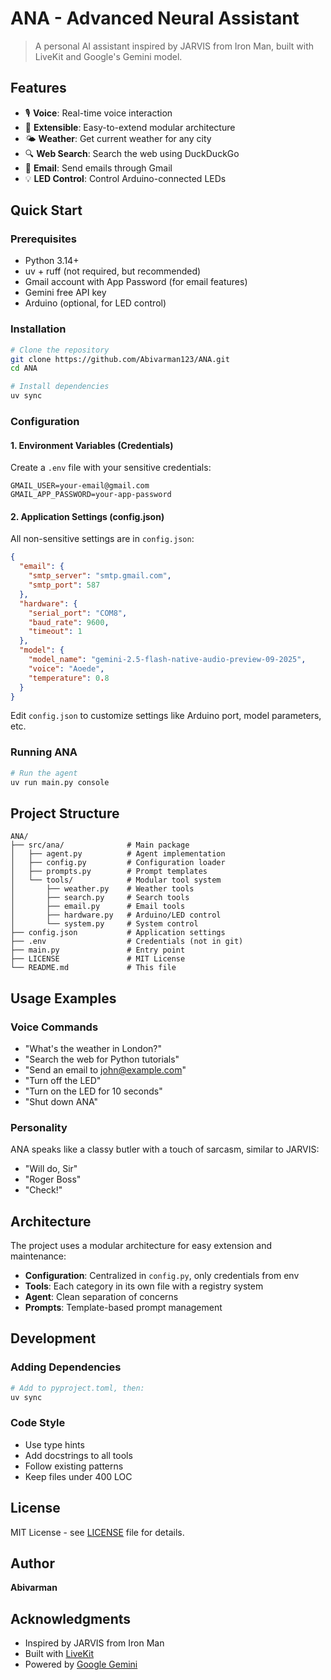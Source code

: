 # ANA - Advanced Neural Assistant

> A personal AI assistant inspired by JARVIS from Iron Man, built with LiveKit and Google's Gemini model.

## Features

- 🎙️ **Voice**: Real-time voice interaction
- 🔌 **Extensible**: Easy-to-extend modular architecture
- 🌤️ **Weather**: Get current weather for any city
- 🔍 **Web Search**: Search the web using DuckDuckGo
- 📧 **Email**: Send emails through Gmail
- 💡 **LED Control**: Control Arduino-connected LEDs

## Quick Start

### Prerequisites

- Python 3.14+
- uv + ruff (not required, but recommended)
- Gmail account with App Password (for email features)
- Gemini free API key
- Arduino (optional, for LED control)

### Installation

```bash
# Clone the repository
git clone https://github.com/Abivarman123/ANA.git
cd ANA

# Install dependencies
uv sync
```

### Configuration

#### 1. Environment Variables (Credentials)

Create a `.env` file with your sensitive credentials:

```env
GMAIL_USER=your-email@gmail.com
GMAIL_APP_PASSWORD=your-app-password
```

#### 2. Application Settings (config.json)

All non-sensitive settings are in `config.json`:

```json
{
  "email": {
    "smtp_server": "smtp.gmail.com",
    "smtp_port": 587
  },
  "hardware": {
    "serial_port": "COM8",
    "baud_rate": 9600,
    "timeout": 1
  },
  "model": {
    "model_name": "gemini-2.5-flash-native-audio-preview-09-2025",
    "voice": "Aoede",
    "temperature": 0.8
  }
}
```

Edit `config.json` to customize settings like Arduino port, model parameters, etc.

### Running ANA

```bash
# Run the agent
uv run main.py console
```

## Project Structure

```
ANA/
├── src/ana/              # Main package
│   ├── agent.py          # Agent implementation
│   ├── config.py         # Configuration loader
│   ├── prompts.py        # Prompt templates
│   └── tools/            # Modular tool system
│       ├── weather.py    # Weather tools
│       ├── search.py     # Search tools
│       ├── email.py      # Email tools
│       ├── hardware.py   # Arduino/LED control
│       └── system.py     # System control
├── config.json           # Application settings
├── .env                  # Credentials (not in git)
├── main.py               # Entry point
├── LICENSE               # MIT License
└── README.md             # This file
```

## Usage Examples

### Voice Commands

- "What's the weather in London?"
- "Search the web for Python tutorials"
- "Send an email to john@example.com"
- "Turn off the LED"
- "Turn on the LED for 10 seconds"
- "Shut down ANA"

### Personality

ANA speaks like a classy butler with a touch of sarcasm, similar to JARVIS:

- "Will do, Sir"
- "Roger Boss"
- "Check!"

## Architecture

The project uses a modular architecture for easy extension and maintenance:

- **Configuration**: Centralized in `config.py`, only credentials from env
- **Tools**: Each category in its own file with a registry system
- **Agent**: Clean separation of concerns
- **Prompts**: Template-based prompt management

## Development

### Adding Dependencies

```bash
# Add to pyproject.toml, then:
uv sync
```

### Code Style

- Use type hints
- Add docstrings to all tools
- Follow existing patterns
- Keep files under 400 LOC

## License

MIT License - see [LICENSE](LICENSE) file for details.

## Author

**Abivarman**

## Acknowledgments

- Inspired by JARVIS from Iron Man
- Built with [LiveKit](https://livekit.io/)
- Powered by [Google Gemini](https://deepmind.google/technologies/gemini/)
